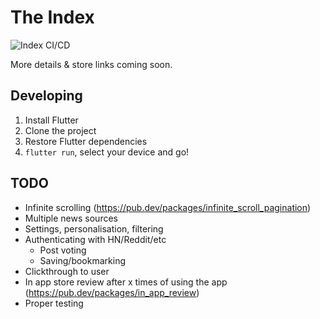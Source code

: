 # The Index

![Index CI/CD](https://github.com/wsloth/Index/workflows/Index%20CI/CD/badge.svg)

More details & store links coming soon.

## Developing

1. Install Flutter
1. Clone the project
1. Restore Flutter dependencies
1. `flutter run`, select your device and go!

## TODO

- Infinite scrolling (https://pub.dev/packages/infinite_scroll_pagination)
- Multiple news sources
- Settings, personalisation, filtering
- Authenticating with HN/Reddit/etc
  - Post voting
  - Saving/bookmarking
- Clickthrough to user
- In app store review after x times of using the app (https://pub.dev/packages/in_app_review)
- Proper testing
